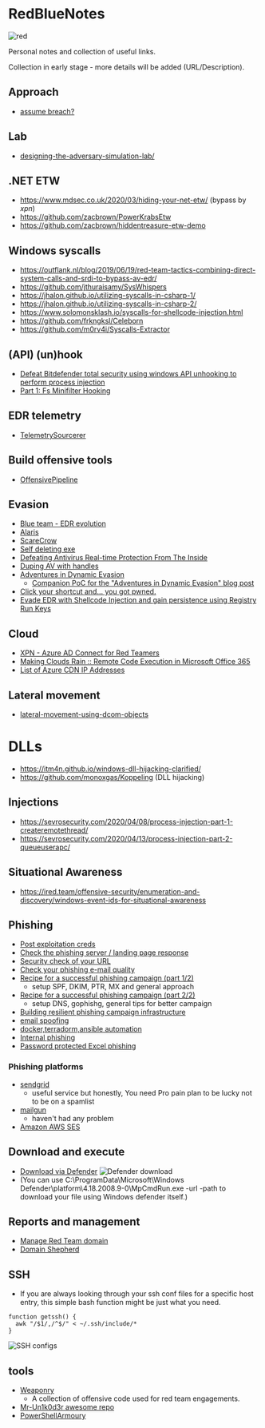 # RedBlueNotes

![red](https://user-images.githubusercontent.com/9626439/99510946-ef79e900-2987-11eb-9aa8-1443670a8bb3.jpg)

Personal notes and collection of useful links. 

Collection in early stage - more details will be added (URL/Description).

## Approach
* [assume breach?](https://twitter.com/reybango/status/1308608385298898944)

## Lab
* [designing-the-adversary-simulation-lab/](https://www.mdsec.co.uk/2020/04/designing-the-adversary-simulation-lab/)

## .NET ETW 
* https://www.mdsec.co.uk/2020/03/hiding-your-net-etw/ (bypass by _xpn_)
* https://github.com/zacbrown/PowerKrabsEtw
* https://github.com/zacbrown/hiddentreasure-etw-demo

## Windows syscalls
* https://outflank.nl/blog/2019/06/19/red-team-tactics-combining-direct-system-calls-and-srdi-to-bypass-av-edr/
* https://github.com/jthuraisamy/SysWhispers
* https://jhalon.github.io/utilizing-syscalls-in-csharp-1/
* https://jhalon.github.io/utilizing-syscalls-in-csharp-2/
* https://www.solomonsklash.io/syscalls-for-shellcode-injection.html
* https://github.com/frkngksl/Celeborn
* https://github.com/m0rv4i/Syscalls-Extractor

## (API) (un)hook
* [Defeat Bitdefender total security using windows API unhooking to perform process injection](https://shells.systems/defeat-bitdefender-total-security-using-windows-api-unhooking-to-perform-process-injection/)
* [Part 1: Fs Minifilter Hooking](https://aviadshamriz.medium.com/part-1-fs-minifilter-hooking-7e743b042a9d)

## EDR telemetry
* [TelemetrySourcerer](https://github.com/jthuraisamy/TelemetrySourcerer)

## Build offensive tools 
* [OffensivePipeline](https://github.com/Aetsu/OffensivePipeline)

## Evasion
* [Blue team - EDR evolution](https://www.optiv.com/insights/source-zero/blog/endpoint-detection-and-response-how-hackers-have-evolved)
* [Alaris](https://github.com/cribdragg3r/Alaris)
* [ScareCrow](https://github.com/optiv/ScareCrow)
* [Self deleting exe](https://www.catch22.net/tuts/win32/self-deleting-executables#)
* [Defeating Antivirus Real-time Protection From The Inside](https://breakdev.org/defeating-antivirus-real-time-protection-from-the-inside/)
* [Duping AV with handles](https://skelsec.medium.com/duping-av-with-handles-537ef985eb03)
* [Adventures in Dynamic Evasion](https://posts.specterops.io/adventures-in-dynamic-evasion-1fe0bac57aa)
  * [Companion PoC for the "Adventures in Dynamic Evasion" blog post](https://github.com/matterpreter/SHAPESHIFTER) 
* [Click your shortcut and… you got pwned.](https://redteamer.tips/click-your-shortcut-and-you-got-pwned/) 
* [Evade EDR with Shellcode Injection and gain persistence using Registry Run Keys](https://infosecwriteups.com/evade-avs-edr-with-shellcode-injection-159dde4dba1a)

## Cloud
* [XPN - Azure AD Connect for Red Teamers](https://blog.xpnsec.com/azuread-connect-for-redteam/)
* [Making Clouds Rain :: Remote Code Execution in Microsoft Office 365](https://srcincite.io/blog/2021/01/12/making-clouds-rain-rce-in-office-365.html)
* [List of Azure CDN IP Addresses](https://github.com/Gelob/azure-cdn-ips)

## Lateral movement
* [lateral-movement-using-dcom-objects](https://www.scorpiones.io/articles/lateral-movement-using-dcom-objects)

# DLLs
* https://itm4n.github.io/windows-dll-hijacking-clarified/
* https://github.com/monoxgas/Koppeling (DLL hijacking)

## Injections
* https://sevrosecurity.com/2020/04/08/process-injection-part-1-createremotethread/
* https://sevrosecurity.com/2020/04/13/process-injection-part-2-queueuserapc/

## Situational Awareness
* https://ired.team/offensive-security/enumeration-and-discovery/windows-event-ids-for-situational-awareness

## Phishing
* [Post exploitation creds](https://medium.com/@shantanukhande/post-exploitation-creds-5a8de8676792)
* [Check the phishing server / landing page response](https://httpstatus.io/)
* [Security check of your URL ](https://sitecheck.sucuri.net/)
* [Check your phishing e-mail quality](https://www.mail-tester.com/)
* [Recipe for a successful phishing campaign (part 1/2)](https://medium.com/bugbountywriteup/recipe-for-a-successful-phishing-campaign-part-1-2-dc23d927ec55)
  * setup SPF, DKIM, PTR, MX and general approach
* [Recipe for a successful phishing campaign (part 2/2)](https://medium.com/bugbountywriteup/recipe-for-a-successful-phishing-campaign-part-2-2-68552806dcba)
  * setup DNS, gophishg, general tips for better campaign
* [Building resilient phishing campaign infrastructure](https://godlikesecurity.com/index.php/tag/red-team/)
* [email spoofing](https://github.com/chenjj/espoofer)
* [docker,terradorm,ansible automation](https://github.com/ralphte/build_a_phish)
* [Internal phishing](https://github.com/Yaxser/SharpPhish)
* [Password protected Excel phishing](https://s3cur3th1ssh1t.github.io/Phish-password-protected-Excel-files/)

### Phishing platforms
* [sendgrid](http://sendgrid.com/)
  * useful service but honestly, You need Pro pain plan to be lucky not to be on a spamlist 
* [mailgun](https://app.mailgun.com/)
  * haven't had any problem
* [Amazon AWS SES](https://aws.amazon.com/ses/)

## Download and execute

* [Download via Defender](https://twitter.com/mohammadaskar2/status/1301263551638761477)
![Defender download](https://pbs.twimg.com/media/Eg8ESSWWAAACTGo?format=jpg&name=large)
* (You can use C:\ProgramData\Microsoft\Windows Defender\platform\4.18.2008.9-0\MpCmdRun.exe -url <url> -path <local-path> to download your file using Windows defender itself.)
  
## Reports and management
* [Manage Red Team domain](https://posts.specterops.io/being-a-good-domain-shepherd-part-2-5e8597c3fe63)
* [Domain Shepherd](https://github.com/GhostManager/Shepherd)

## SSH 
* If you are always looking through your ssh conf files for a specific host entry, this simple bash function might be just what you need. 

```
function getssh() {
  awk "/$1/,/^$/" < ~/.ssh/include/*
}
```

![SSH configs](https://pbs.twimg.com/media/EgW_CXzXsAEsh0r?format=png&name=small)

## tools
* [Weaponry](https://github.com/jeffjbowie/Weaponry)
  * A collection of offensive code used for red team engagements.                                    
* [Mr-Un1k0d3r awesome repo](https://github.com/Mr-Un1k0d3r)  
* [PowerShellArmoury](https://github.com/cfalta/PowerShellArmoury)                                    
